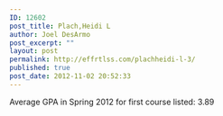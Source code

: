 ```yaml
---
ID: 12602
post_title: Plach,Heidi L
author: Joel DesArmo
post_excerpt: ""
layout: post
permalink: http://effrtlss.com/plachheidi-l-3/
published: true
post_date: 2012-11-02 20:52:33
---
```

<p>Average GPA in Spring 2012 for first course listed: 3.89</p>